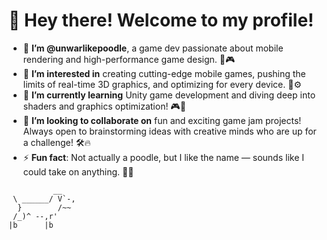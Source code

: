 
# 👋 Hey there! Welcome to my profile!

- 🐾 **I’m @unwarlikepoodle**, a game dev passionate about mobile rendering and high-performance game design. 📱🎮
- 👀 **I’m interested in** creating cutting-edge mobile games, pushing the limits of real-time 3D graphics, and optimizing for every device. 🎨⚙️
- 🌱 **I’m currently learning** Unity game development and diving deep into shaders and graphics optimization! 🎮🔧
- 💞️ **I’m looking to collaborate on** fun and exciting game jam projects! Always open to brainstorming ideas with creative minds who are up for a challenge! 🛠️🔥
- ⚡ **Fun fact**: Not actually a poodle, but I like the name — sounds like I could take on anything. 🐩💥

```
          __
 \ ______/ V`-,
  }        /~~
 /_)^ --,r'
|b      |b
```
<!---
unwarlikepoodle/unwarlikepoodle is a ✨ special ✨ repository because its `README.md` (this file) appears on your GitHub profile.
You can click the Preview link to take a look at your changes.
--->
